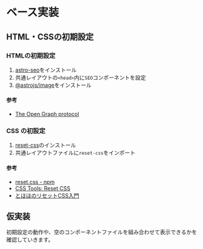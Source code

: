 ベース実装
==

## HTML・CSSの初期設定

### HTMLの初期設定

1. [astro-seo](https://github.com/jonasmerlin/astro-seo)をインストール
2. 共通レイアウトの`<head>`内に`SEO`コンポーネントを設定
3. [@astrojs/image](https://github.com/withastro/astro/tree/main/packages/integrations/image/)をインストール

#### 参考

- [The Open Graph protocol](https://ogp.me/)

### CSS の初設定

1. [reset-css](https://www.npmjs.com/package/reset-css)のインストール
2. 共通レイアウトファイルに`reset-css`をインポート

#### 参考

- [reset.css - npm](https://www.npmjs.com/package/reset-css)
- [CSS Tools: Reset CSS](https://meyerweb.com/eric/tools/css/reset/)
- [とほほのリセットCSS入門](https://www.tohoho-web.com/ex/reset-css.html)

## 仮実装

初期設定の動作や、空のコンポーネントファイルを組み合わせて表示できるかを確認していきます。
